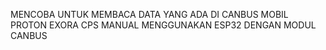 MENCOBA UNTUK MEMBACA DATA YANG ADA DI CANBUS MOBIL PROTON EXORA CPS MANUAL
MENGGUNAKAN ESP32 DENGAN MODUL CANBUS
